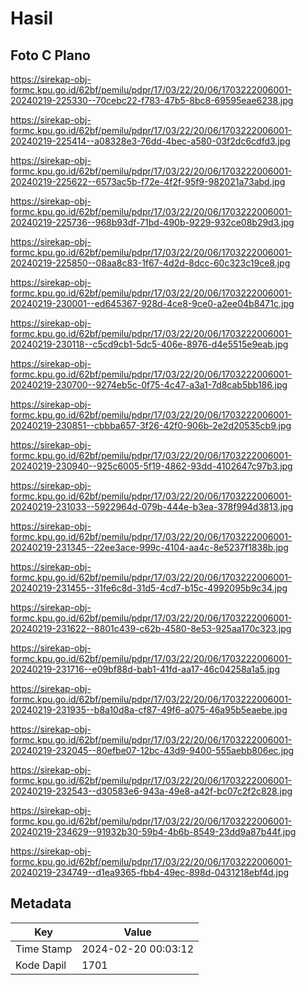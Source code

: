 # Hasil

## Foto C Plano

https://sirekap-obj-formc.kpu.go.id/62bf/pemilu/pdpr/17/03/22/20/06/1703222006001-20240219-225330--70cebc22-f783-47b5-8bc8-69595eae6238.jpg

https://sirekap-obj-formc.kpu.go.id/62bf/pemilu/pdpr/17/03/22/20/06/1703222006001-20240219-225414--a08328e3-76dd-4bec-a580-03f2dc6cdfd3.jpg

https://sirekap-obj-formc.kpu.go.id/62bf/pemilu/pdpr/17/03/22/20/06/1703222006001-20240219-225622--6573ac5b-f72e-4f2f-95f9-982021a73abd.jpg

https://sirekap-obj-formc.kpu.go.id/62bf/pemilu/pdpr/17/03/22/20/06/1703222006001-20240219-225736--968b93df-71bd-490b-9229-932ce08b29d3.jpg

https://sirekap-obj-formc.kpu.go.id/62bf/pemilu/pdpr/17/03/22/20/06/1703222006001-20240219-225850--08aa8c83-1f67-4d2d-8dcc-60c323c19ce8.jpg

https://sirekap-obj-formc.kpu.go.id/62bf/pemilu/pdpr/17/03/22/20/06/1703222006001-20240219-230001--ed645367-928d-4ce8-9ce0-a2ee04b8471c.jpg

https://sirekap-obj-formc.kpu.go.id/62bf/pemilu/pdpr/17/03/22/20/06/1703222006001-20240219-230118--c5cd9cb1-5dc5-406e-8976-d4e5515e9eab.jpg

https://sirekap-obj-formc.kpu.go.id/62bf/pemilu/pdpr/17/03/22/20/06/1703222006001-20240219-230700--9274eb5c-0f75-4c47-a3a1-7d8cab5bb186.jpg

https://sirekap-obj-formc.kpu.go.id/62bf/pemilu/pdpr/17/03/22/20/06/1703222006001-20240219-230851--cbbba657-3f26-42f0-906b-2e2d20535cb9.jpg

https://sirekap-obj-formc.kpu.go.id/62bf/pemilu/pdpr/17/03/22/20/06/1703222006001-20240219-230940--925c6005-5f19-4862-93dd-4102647c97b3.jpg

https://sirekap-obj-formc.kpu.go.id/62bf/pemilu/pdpr/17/03/22/20/06/1703222006001-20240219-231033--5922964d-079b-444e-b3ea-378f994d3813.jpg

https://sirekap-obj-formc.kpu.go.id/62bf/pemilu/pdpr/17/03/22/20/06/1703222006001-20240219-231345--22ee3ace-999c-4104-aa4c-8e5237f1838b.jpg

https://sirekap-obj-formc.kpu.go.id/62bf/pemilu/pdpr/17/03/22/20/06/1703222006001-20240219-231455--31fe6c8d-31d5-4cd7-b15c-4992095b9c34.jpg

https://sirekap-obj-formc.kpu.go.id/62bf/pemilu/pdpr/17/03/22/20/06/1703222006001-20240219-231622--8801c439-c62b-4580-8e53-925aa170c323.jpg

https://sirekap-obj-formc.kpu.go.id/62bf/pemilu/pdpr/17/03/22/20/06/1703222006001-20240219-231716--e09bf88d-bab1-41fd-aa17-46c04258a1a5.jpg

https://sirekap-obj-formc.kpu.go.id/62bf/pemilu/pdpr/17/03/22/20/06/1703222006001-20240219-231935--b8a10d8a-cf87-49f6-a075-46a95b5eaebe.jpg

https://sirekap-obj-formc.kpu.go.id/62bf/pemilu/pdpr/17/03/22/20/06/1703222006001-20240219-232045--80efbe07-12bc-43d9-9400-555aebb806ec.jpg

https://sirekap-obj-formc.kpu.go.id/62bf/pemilu/pdpr/17/03/22/20/06/1703222006001-20240219-232543--d30583e6-943a-49e8-a42f-bc07c2f2c828.jpg

https://sirekap-obj-formc.kpu.go.id/62bf/pemilu/pdpr/17/03/22/20/06/1703222006001-20240219-234629--91932b30-59b4-4b6b-8549-23dd9a87b44f.jpg

https://sirekap-obj-formc.kpu.go.id/62bf/pemilu/pdpr/17/03/22/20/06/1703222006001-20240219-234749--d1ea9365-fbb4-49ec-898d-0431218ebf4d.jpg


## Metadata

| Key        | Value               |
| ---------- | ------------------- |
| Time Stamp | 2024-02-20 00:03:12 |
| Kode Dapil | 1701                |



